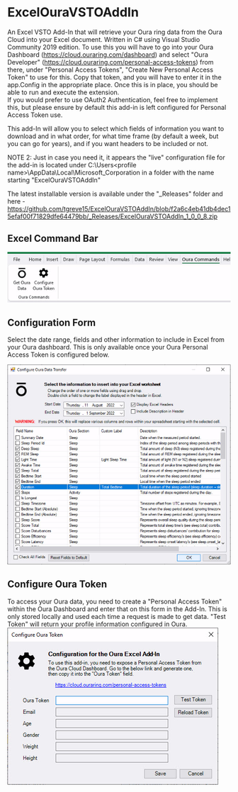 # ExcelOuraVSTOAddIn
An Excel VSTO Add-In that will retrieve your Oura ring data from the Oura Cloud into your Excel document.
Written in C# using Visual Studio Community 2019 edition. 
To use this you will have to go into your Oura Dashboard (https://cloud.ouraring.com/dashboard) and 
select "Oura Developer" (https://cloud.ouraring.com/personal-access-tokens) from there, under "Personal 
Access Tokens", "Create New Personal Access Token" to use for this. Copy that token, and you will have to 
enter it in the app.Config in the appropriate place. Once this is in place, you should be able to run and 
execute the extension.  
If you would prefer to use OAuth2 Authentication, feel free to implement this, but please ensure by default
this add-in is left configured for Personal Access Token use.

This add-In will allow you to select which fields of information you want to download and in what order, for 
what time frame (by default a week, but you can go for years), and if you want headers to be included or not. 

NOTE 2: Just in case you need it, it appears the "live" configuration file for the add-in is located under
C:\Users\<profile name>\AppData\Local\Microsoft_Corporation
in a folder with the name starting "ExcelOuraVSTOAddIn"

The latest installable version is available under the "_Releases" folder and here - https://github.com/tgreve15/ExcelOuraVSTOAddIn/blob/f2a6c4eb41db4dec15efaf00f71829dfe64479bb/_Releases/ExcelOuraVSTOAddIn_1_0_0_8.zip

## Excel Command Bar
![Oura Command Bar](/_images/ExcelOuraTabBarCommands.jpg)

## Configuration Form
Select the date range, fields and other information to include in Excel from your Oura dashboard. This is only available once your Oura Personal Access Token is configured below.

![Oura Configuration Form](/_images/ExcelOuraConfigurationForm.jpg)

## Configure Oura Token
To access your Oura data, you need to create a "Personal Access Token" within the Oura Dashboard and enter that on this form in the Add-In. This is only stored locally and used each time a request is made to get data. "Test Token" will return your profile information configured in Oura. 
![Oura Token Configuration](_images/ExcelOuraTokenConfiguration.jpg)
